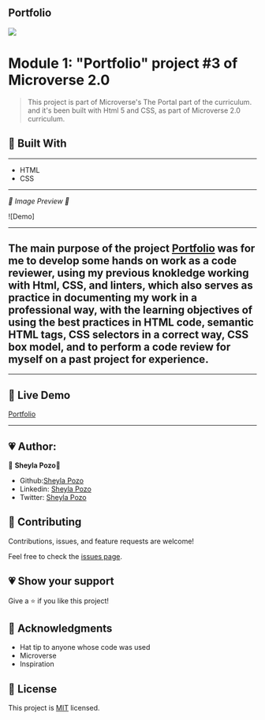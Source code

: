 ## Portfolio


![](https://img.shields.io/github/followers/sheylaPozo?style=social)

# Module 1: "Portfolio" project #3 of Microverse 2.0

> This project is part of Microverse's The Portal part of the curriculum. and it's been built with Html 5 and CSS, as part of Microverse 2.0 curriculum.

## 💖 Built With 

---

- HTML
- CSS

---

*💛 Image Preview 💛*

![Demo]


---
The main purpose of the project [Portfolio](https://sheylapozo.github.io/Portfolio/) was for me to develop some hands on work as a code reviewer, using my previous knokledge working with Html, CSS, and linters, which also serves as practice in documenting my work in a professional way, with the learning objectives of using the best practices in HTML code, semantic HTML tags, CSS selectors in a correct way, CSS box model, and to perform a code review for myself on a past project for experience.
-------
---

## 💖 Live Demo

[Portfolio](https://sheylapozo.github.io/Portfolio/) 

---

## 💗 Author:

👤 **Sheyla Pozo**💖

- Github:[Sheyla Pozo](https://github.com/sheylaPozo)
- Linkedin: [Sheyla Pozo](https://www.linkedin.com/in/sheypozo/)
- Twitter: [Sheyla Pozo](https://twitter.com/sheyPozo)

## 🤝 Contributing

Contributions, issues, and feature requests are welcome!


Feel free to check the [issues page](https://github.com/sheylaPozo/Hello-Microverse/issues).


## 💗 Show your support

Give a ⭐️ if you like this project!

## 💖 Acknowledgments

- Hat tip to anyone whose code was used
- Microverse
- Inspiration

## 📝 License

This project is [MIT](lic.url) licensed.